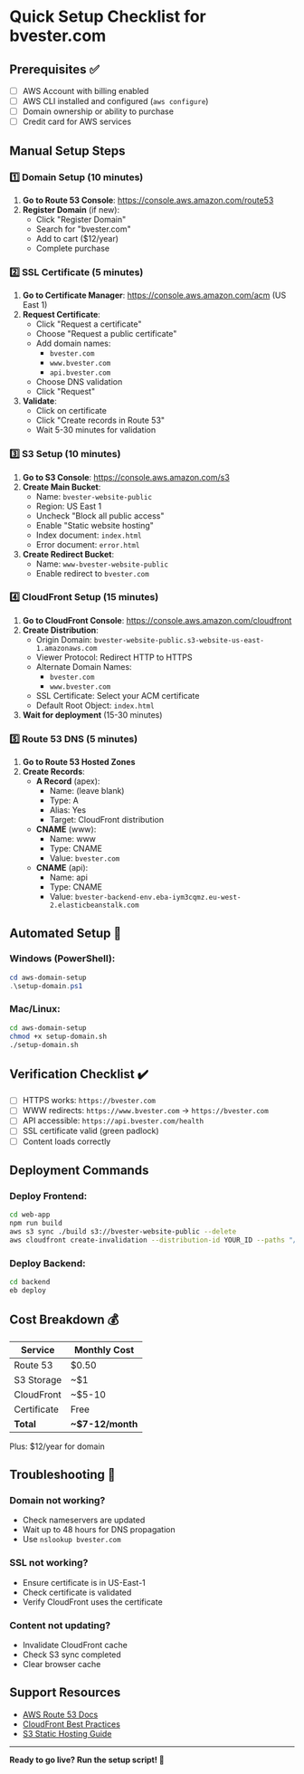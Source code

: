# Quick Setup Checklist for bvester.com

## Prerequisites ✅
- [ ] AWS Account with billing enabled
- [ ] AWS CLI installed and configured (`aws configure`)
- [ ] Domain ownership or ability to purchase
- [ ] Credit card for AWS services

## Manual Setup Steps

### 1️⃣ Domain Setup (10 minutes)
1. **Go to Route 53 Console**: https://console.aws.amazon.com/route53
2. **Register Domain** (if new):
   - Click "Register Domain"
   - Search for "bvester.com"
   - Add to cart ($12/year)
   - Complete purchase

### 2️⃣ SSL Certificate (5 minutes)
1. **Go to Certificate Manager**: https://console.aws.amazon.com/acm (US East 1)
2. **Request Certificate**:
   - Click "Request a certificate"
   - Choose "Request a public certificate"
   - Add domain names:
     - `bvester.com`
     - `www.bvester.com`
     - `api.bvester.com`
   - Choose DNS validation
   - Click "Request"
3. **Validate**:
   - Click on certificate
   - Click "Create records in Route 53"
   - Wait 5-30 minutes for validation

### 3️⃣ S3 Setup (10 minutes)
1. **Go to S3 Console**: https://console.aws.amazon.com/s3
2. **Create Main Bucket**:
   - Name: `bvester-website-public`
   - Region: US East 1
   - Uncheck "Block all public access"
   - Enable "Static website hosting"
   - Index document: `index.html`
   - Error document: `error.html`
3. **Create Redirect Bucket**:
   - Name: `www-bvester-website-public`
   - Enable redirect to `bvester.com`

### 4️⃣ CloudFront Setup (15 minutes)
1. **Go to CloudFront Console**: https://console.aws.amazon.com/cloudfront
2. **Create Distribution**:
   - Origin Domain: `bvester-website-public.s3-website-us-east-1.amazonaws.com`
   - Viewer Protocol: Redirect HTTP to HTTPS
   - Alternate Domain Names:
     - `bvester.com`
     - `www.bvester.com`
   - SSL Certificate: Select your ACM certificate
   - Default Root Object: `index.html`
3. **Wait for deployment** (15-30 minutes)

### 5️⃣ Route 53 DNS (5 minutes)
1. **Go to Route 53 Hosted Zones**
2. **Create Records**:
   - **A Record** (apex):
     - Name: (leave blank)
     - Type: A
     - Alias: Yes
     - Target: CloudFront distribution
   - **CNAME** (www):
     - Name: www
     - Type: CNAME
     - Value: `bvester.com`
   - **CNAME** (api):
     - Name: api
     - Type: CNAME
     - Value: `bvester-backend-env.eba-iym3cqmz.eu-west-2.elasticbeanstalk.com`

## Automated Setup 🚀

### Windows (PowerShell):
```powershell
cd aws-domain-setup
.\setup-domain.ps1
```

### Mac/Linux:
```bash
cd aws-domain-setup
chmod +x setup-domain.sh
./setup-domain.sh
```

## Verification Checklist ✔️
- [ ] HTTPS works: `https://bvester.com`
- [ ] WWW redirects: `https://www.bvester.com` → `https://bvester.com`
- [ ] API accessible: `https://api.bvester.com/health`
- [ ] SSL certificate valid (green padlock)
- [ ] Content loads correctly

## Deployment Commands

### Deploy Frontend:
```bash
cd web-app
npm run build
aws s3 sync ./build s3://bvester-website-public --delete
aws cloudfront create-invalidation --distribution-id YOUR_ID --paths "/*"
```

### Deploy Backend:
```bash
cd backend
eb deploy
```

## Cost Breakdown 💰
| Service | Monthly Cost |
|---------|-------------|
| Route 53 | $0.50 |
| S3 Storage | ~$1 |
| CloudFront | ~$5-10 |
| Certificate | Free |
| **Total** | **~$7-12/month** |

Plus: $12/year for domain

## Troubleshooting 🔧

### Domain not working?
- Check nameservers are updated
- Wait up to 48 hours for DNS propagation
- Use `nslookup bvester.com`

### SSL not working?
- Ensure certificate is in US-East-1
- Check certificate is validated
- Verify CloudFront uses the certificate

### Content not updating?
- Invalidate CloudFront cache
- Check S3 sync completed
- Clear browser cache

## Support Resources
- [AWS Route 53 Docs](https://docs.aws.amazon.com/route53/)
- [CloudFront Best Practices](https://docs.aws.amazon.com/cloudfront/)
- [S3 Static Hosting Guide](https://docs.aws.amazon.com/s3/static-website-hosting)

---

**Ready to go live? Run the setup script! 🚀**